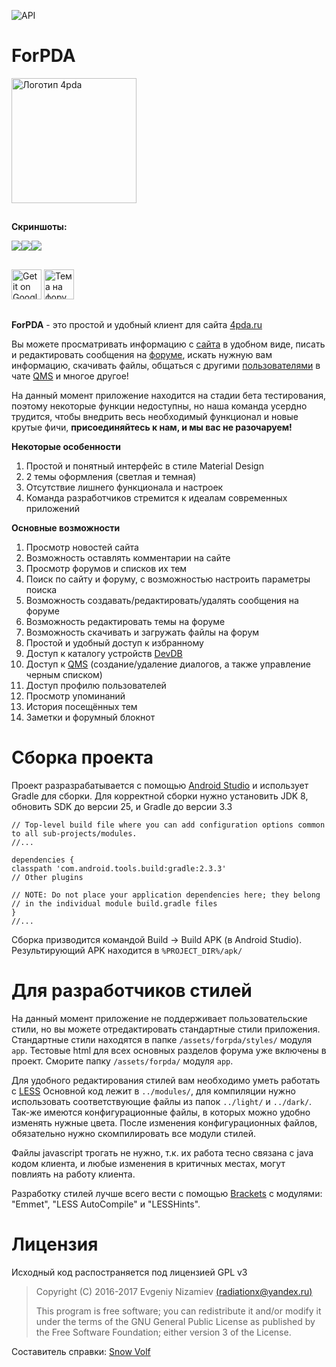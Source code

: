 ![API](https://img.shields.io/badge/API-19%2B-blue.svg?style=flat)
# ForPDA #

<a href="http://4pda.ru/forum/index.php?showtopic=820313" target="_blank"><img src="https://lh3.googleusercontent.com/CSHwChA4QhrV3sDtXT53OP3ZCnDQaW5cEVUxdQo0xBTueRrl23U1HwK9u_qyGyTYlRI=w300" height="200px" alt="Логотип 4pda" /></a>

##
**Скриншоты:**

![](https://raw.githubusercontent.com/SnowVolf/GirlUpdater/master/files/ForPDA/screen1.png)![](https://raw.githubusercontent.com/SnowVolf/GirlUpdater/master/files/ForPDA/screen2.png)![](https://raw.githubusercontent.com/SnowVolf/GirlUpdater/master/files/ForPDA/screen3.png)
##

<a href="https://play.google.com/store/apps/details?id=ru.forpdateam.forpda"><img alt="Get it on Google Play" src="https://play.google.com/intl/ru_ru/badges/images/apps/ru-play-badge.png" height="48px"/></a>
<a href="http://4pda.ru/forum/index.php?showtopic=820313" target="_blank"><img src="http://s.4pda.to/hoDPUCVswtc80crtp5RkFz1z0jON6RW9If6z2r6nq7o5nTqz2s2r1Ii2.png" height="48px" alt="Тема на форуме 4PDA" /></a>
##

**ForPDA** - это простой и удобный клиент для сайта [4pda.ru](http://4pda.ru/)

Вы можете просматривать информацию с [сайта](http://4pda.ru/) в удобном виде, писать и редактировать сообщения на [форуме](http://4pda.ru/forum/index.php?act=idx), искать нужную вам информацию, скачивать файлы, общаться с другими [пользователями](http://4pda.ru/forum/index.php?act=Members) в чате [QMS](http://4pda.ru/forum/index.php?act=qms&code=no) и многое другое! 

На данный момент приложение находится на стадии бета тестирования, поэтому некоторые функции недоступны, но наша команда усердно трудится, чтобы внедрить весь необходимый функционал и новые крутые фичи, **присоединяйтесь к нам, и мы вас не разочаруем!**

**Некоторые особенности**

1. Простой и понятный интерфейс в стиле Material Design
2. 2 темы оформления (светлая и темная)
2. Отсутствие лишнего функционала и настроек
3. Команда разработчиков стремится к идеалам современных приложений


**Основные возможности**

1. Просмотр новостей сайта
2. Возможность оставлять комментарии на сайте
3. Просмотр форумов и списков их тем
4. Поиск по сайту и форуму, с возможностью настроить параметры поиска
5. Возможность создавать/редактировать/удалять сообщения на форуме
6. Возможность редактировать темы на форуме
7. Возможность скачивать и загружать файлы на форум
8. Простой и удобный доступ к избранному
9. Доступ к каталогу устройств [DevDB](http://4pda.ru/devdb)
10. Доступ к [QMS](http://4pda.ru/forum/index.php?act=qms&code=no) (создание/удаление диалогов, а также управление черным списком)
11. Доступ профилю пользователей
12. Просмотр упоминаний
13. История посещённых тем
14. Заметки и форумный блокнот

##
# Сборка проекта #
Проект разразрабатывается с помощью [Android Studio](https://developer.android.com/studio/index.html) и использует Gradle для сборки. Для корректной сборки нужно установить JDK 8, обновить SDK до версии 25, и Gradle до версии 3.3

    // Top-level build file where you can add configuration options common to all sub-projects/modules.
    //...
    
    dependencies {
    classpath 'com.android.tools.build:gradle:2.3.3'
    // Other plugins
    
    // NOTE: Do not place your application dependencies here; they belong
    // in the individual module build.gradle files
    }
    //...

Сборка призводится командой Build -> Build APK (в Android Studio). Результирующий APK находится в `%PROJECT_DIR%/apk/`

# Для разработчиков стилей #
На данный момент приложение не поддерживает пользовательские стили, но вы можете отредактировать стандартные стили приложения. Стандартные стили находятся в папке `/assets/forpda/styles/`  модуля `app`.
Тестовые html для всех основных разделов форума уже включены в проект. Сморите папку `/assets/forpda/`  модуля `app`.

Для удобного редактирования стилей вам необходимо уметь работать с [LESS](http://lesscss.org/)
Основной код лежит в `../modules/`, для компиляции нужно использовать соответствующие файлы из папок `../light/` и `../dark/`.
Так-же имеются конфигурационные файлы, в которых можно удобно изменять нужные цвета. После изменения конфигурационных файлов, обязательно нужно скомпилировать все модули стилей.

Файлы javascript трогать не нужно, т.к. их работа тесно связана с java кодом клиента, и любые изменения в критичных местах, могут повлиять на работу клиента.

Разработку стилей лучше всего вести с помощью [Brackets](http://brackets.io/) с модулями: "Emmet", "LESS AutoCompile" и "LESSHints".

# Лицензия #
Исходный код распостраняется под лицензией GPL v3

> Copyright (C) 2016-2017  Evgeniy Nizamiev [(radiationx@yandex.ru)](mailto:radiationx@yandex.ru)
> 
> This program is free software; you can redistribute it and/or modify
> it under the terms of the GNU General Public License as published by
> the Free Software Foundation; either version 3 of the License.


Составитель справки: [Snow Volf](https://github.com/SnowVolf)
